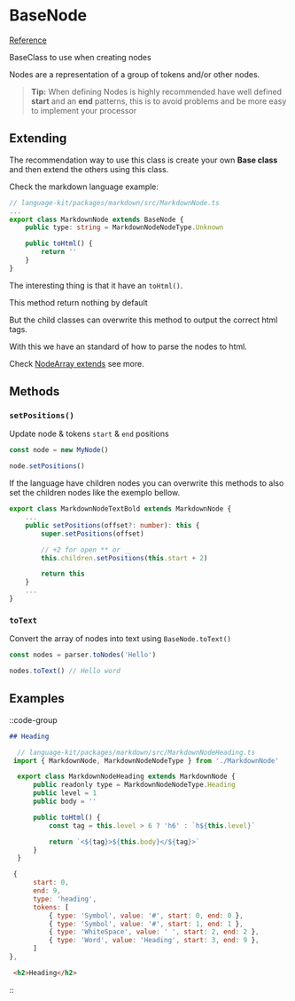 # BaseNode
[Reference](https://github.com/sidekick-coder/language-kit/blob/main/packages/core/src/BaseNode.ts)

BaseClass to use when creating nodes

Nodes are a representation of a group of tokens and/or other nodes.

> **Tip:** When defining Nodes is highly recommended have well defined **start** and an **end** patterns, this is to avoid problems and be more easy to implement your processor

## Extending

The recommendation way to use this class is create your own **Base class** and then extend the others using this class.

Check the markdown language example:

```ts
// language-kit/packages/markdown/src/MarkdownNode.ts
...
export class MarkdownNode extends BaseNode {
    public type: string = MarkdownNodeNodeType.Unknown

    public toHtml() {
        return ''
    }
}

```

The interesting thing is that it have an `toHtml()`.

This method return nothing by default

But the child classes can overwrite this method to output the correct html tags.

With this we have an standard of how to parse the nodes to html.

Check [NodeArray extends](/core/classes/nodearray#extends) see more.


## Methods

### `setPositions()` 

Update node & tokens `start` & `end` positions


```ts
const node = new MyNode()

node.setPositions()
```
If the language have children nodes you can overwrite this methods to also set the children nodes like the exemplo bellow.

```ts
export class MarkdownNodeTextBold extends MarkdownNode {
    ...
    public setPositions(offset?: number): this {
        super.setPositions(offset)

        // +2 for open ** or __
        this.children.setPositions(this.start + 2)

        return this
    }
    ...
}

```

### `toText`

Convert the array of nodes into text using `BaseNode.toText()`

```ts
const nodes = parser.toNodes('Hello')

nodes.toText() // Hello word
```

## Examples

::code-group
  ```md [Markdown]
  ## Heading
  ```
  ```js [Node class]
    // language-kit/packages/markdown/src/MarkdownNodeHeading.ts
   import { MarkdownNode, MarkdownNodeNodeType } from './MarkdownNode'

    export class MarkdownNodeHeading extends MarkdownNode {
        public readonly type = MarkdownNodeNodeType.Heading
        public level = 1
        public body = ''

        public toHtml() {
            const tag = this.level > 6 ? 'h6' : `h${this.level}`

            return `<${tag}>${this.body}</${tag}>`
        }
    }
  ```
  ```js [JSON]
   {
        start: 0,
        end: 9,
        type: 'heading',
        tokens: [
            { type: 'Symbol', value: '#', start: 0, end: 0 },
            { type: 'Symbol', value: '#', start: 1, end: 1 },
            { type: 'WhiteSpace', value: ' ', start: 2, end: 2 },
            { type: 'Word', value: 'Heading', start: 3, end: 9 },
        ]
  },
  ```
  ```html [HTML]
   <h2>Heading</h2>
  ```
::